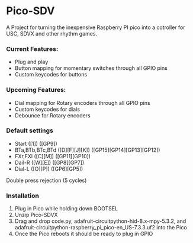# Pico-SDV

A Project for turning the inexpensive Raspberry PI pico into a cotroller for USC, SDVX and other rhythm games.


### Current Features:
- Plug and play
- Button mapping for momentary switches through all GPIO pins
- Custom keycodes for buttons

### Upcoming Features:
- Dial mapping for Rotary encoders through all GPIO pins
- Custom keycodes for dials
- Debounce for Rotary encoders


### Default settings


- Start                 ([1])           ([GP9])
- BTa,BTb,BTc,BTd   ([D][F][J][K])      ([GP15][GP14][GP13][GP12])
- FXr,FXl              ([C][M])         ([GP11][GP10])
- Dail-R               ([W][E])         ([GP8][GP7])
- Dial-L               ([O][P])         ([GP6][GP5])

Double press rejection (5 cycles)

### Installation

1. Plug in Pico while holding down BOOTSEL
2. Unzip Pico-SDVX
3. Drag and drop code.py, adafruit-circuitpython-hid-8.x-mpy-5.3.2, and adafruit-circuitpython-raspberry_pi_pico-en_US-7.3.3.uf2 into the Pico
4. Once the Pico reboots it should be ready to plug in GPIO 


